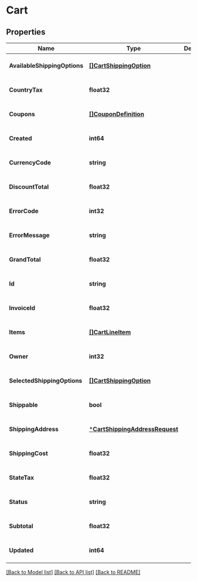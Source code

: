 # Cart

## Properties
Name | Type | Description | Notes
------------ | ------------- | ------------- | -------------
**AvailableShippingOptions** | [**[]CartShippingOption**](CartShippingOption.md) |  | [optional] [default to null]
**CountryTax** | **float32** |  | [optional] [default to null]
**Coupons** | [**[]CouponDefinition**](CouponDefinition.md) |  | [optional] [default to null]
**Created** | **int64** |  | [optional] [default to null]
**CurrencyCode** | **string** |  | [optional] [default to null]
**DiscountTotal** | **float32** |  | [optional] [default to null]
**ErrorCode** | **int32** |  | [optional] [default to null]
**ErrorMessage** | **string** |  | [optional] [default to null]
**GrandTotal** | **float32** |  | [optional] [default to null]
**Id** | **string** |  | [optional] [default to null]
**InvoiceId** | **float32** |  | [optional] [default to null]
**Items** | [**[]CartLineItem**](CartLineItem.md) |  | [optional] [default to null]
**Owner** | **int32** |  | [optional] [default to null]
**SelectedShippingOptions** | [**[]CartShippingOption**](CartShippingOption.md) |  | [optional] [default to null]
**Shippable** | **bool** |  | [optional] [default to null]
**ShippingAddress** | [***CartShippingAddressRequest**](CartShippingAddressRequest.md) |  | [optional] [default to null]
**ShippingCost** | **float32** |  | [optional] [default to null]
**StateTax** | **float32** |  | [optional] [default to null]
**Status** | **string** |  | [optional] [default to null]
**Subtotal** | **float32** |  | [optional] [default to null]
**Updated** | **int64** |  | [optional] [default to null]

[[Back to Model list]](../README.md#documentation-for-models) [[Back to API list]](../README.md#documentation-for-api-endpoints) [[Back to README]](../README.md)


